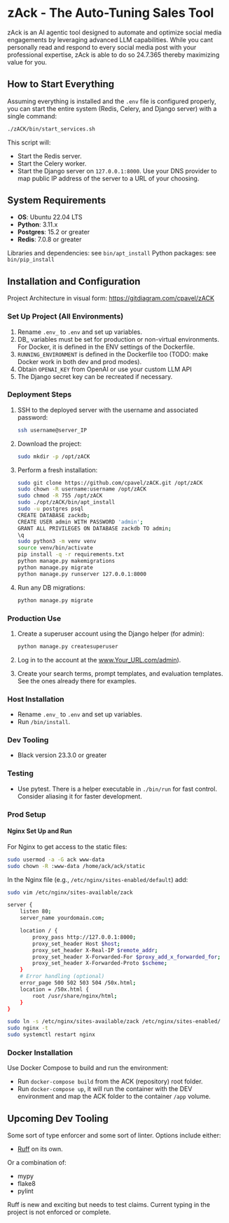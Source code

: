 # zAck - The Auto-Tuning Sales Tool

zAck is an AI agentic tool designed to automate and optimize social media engagements  by leveraging advanced LLM capabilities. While you cant personally read and respond to every social media post with your professional expertise, zAck is able to do so 24.7.365 thereby maximizing value for you.

## How to Start Everything

Assuming everything is installed and the `.env` file is configured properly, you can start the entire system (Redis, Celery, and Django server) with a single command:

```bash
./zACK/bin/start_services.sh
```

This script will:
- Start the Redis server.
- Start the Celery worker.
- Start the Django server on `127.0.0.1:8000`. Use your DNS provider to map public IP address of the server to a URL of your choosing.

## System Requirements

- **OS**: Ubuntu 22.04 LTS
- **Python**: 3.11.x
- **Postgres**: 15.2 or greater
- **Redis**: 7.0.8 or greater

Libraries and dependencies: see `bin/apt_install`
Python packages: see `bin/pip_install`

## Installation and Configuration
Project Architecture in visual form: https://gitdiagram.com/cpavel/zACK

### Set Up Project (All Environments)

1. Rename `.env_` to `.env` and set up variables.
2. DB_ variables must be set for production or non-virtual environments. For Docker, it is defined in the ENV settings of the Dockerfile.
3. `RUNNING_ENVIRONMENT` is defined in the Dockerfile too (TODO: make Docker work in both dev and prod modes).
4. Obtain `OPENAI_KEY` from OpenAI or use your custom LLM API
5. The Django secret key can be recreated if necessary.

### Deployment Steps

1. SSH to the deployed server with the username and associated password:

   ```bash
   ssh username@server_IP
   ```

2. Download the project:

   ```bash
   sudo mkdir -p /opt/zACK
   ```

3. Perform a fresh installation:

   ```bash
   sudo git clone https://github.com/cpavel/zACK.git /opt/zACK
   sudo chown -R username:username /opt/zACK
   sudo chmod -R 755 /opt/zACK
   sudo ./opt/zACK/bin/apt_install
   sudo -u postgres psql
   CREATE DATABASE zackdb;
   CREATE USER admin WITH PASSWORD 'admin';
   GRANT ALL PRIVILEGES ON DATABASE zackdb TO admin;
   \q
   sudo python3 -m venv venv
   source venv/bin/activate
   pip install -q -r requirements.txt
   python manage.py makemigrations
   python manage.py migrate
   python manage.py runserver 127.0.0.1:8000
   ```

4. Run any DB migrations:

   ```bash
   python manage.py migrate
   ```

### Production Use

1. Create a superuser account using the Django helper (for admin):

   ```bash
   python manage.py createsuperuser
   ```

2. Log in to the account at the www.Your_URL.com/admin).
3. Create your search terms, prompt templates, and evaluation templates. See the ones already there for examples.

### Host Installation

- Rename `.env_` to `.env` and set up variables.
- Run `/bin/install`.

### Dev Tooling

- Black version 23.3.0 or greater

### Testing

- Use pytest. There is a helper executable in `./bin/run` for fast control. Consider aliasing it for faster development.

### Prod Setup

#### Nginx Set Up and Run

For Nginx to get access to the static files:

```bash
sudo usermod -a -G ack www-data
sudo chown -R :www-data /home/ack/ack/static
```

In the Nginx file (e.g., `/etc/nginx/sites-enabled/default`) add:

```bash
sudo vim /etc/nginx/sites-available/zack

server {
    listen 80;
    server_name yourdomain.com;

    location / {
        proxy_pass http://127.0.0.1:8000;
        proxy_set_header Host $host;
        proxy_set_header X-Real-IP $remote_addr;
        proxy_set_header X-Forwarded-For $proxy_add_x_forwarded_for;
        proxy_set_header X-Forwarded-Proto $scheme;
    }
    # Error handling (optional)
    error_page 500 502 503 504 /50x.html;
    location = /50x.html {
        root /usr/share/nginx/html;
    }
}

sudo ln -s /etc/nginx/sites-available/zack /etc/nginx/sites-enabled/
sudo nginx -t
sudo systemctl restart nginx
```

### Docker Installation

Use Docker Compose to build and run the environment:

- Run `docker-compose build` from the ACK (repository) root folder.
- Run `docker-compose up`, it will run the container with the DEV environment and map the ACK folder to the container `/app` volume.

## Upcoming Dev Tooling

Some sort of type enforcer and some sort of linter. Options include either:

- [Ruff](https://github.com/charliermarsh/ruff) on its own.

Or a combination of:

- mypy
- flake8
- pylint

Ruff is new and exciting but needs to test claims. Current typing in the project is not enforced or complete.
